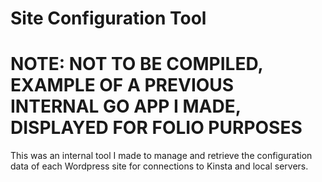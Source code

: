 # Site Configuration Tool

# NOTE: NOT TO BE COMPILED, EXAMPLE OF A PREVIOUS INTERNAL GO APP I MADE, DISPLAYED FOR FOLIO PURPOSES

This was an internal tool I made to manage and retrieve the configuration data of each Wordpress site for connections to Kinsta and local servers.